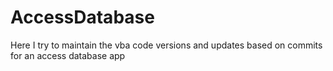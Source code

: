 # AccessDatabase
Here I try to maintain the vba code versions and updates based on commits for an access database app
